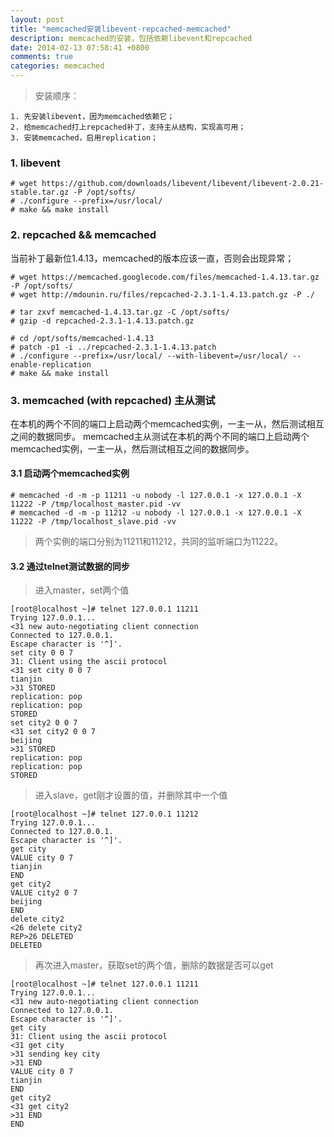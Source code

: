 ```yaml
---
layout: post
title: "memcached安装libevent-repcached-memcached"
description: memcached的安装，包括依赖libevent和repcached
date: 2014-02-13 07:58:41 +0800
comments: true
categories: memcached
---
```


> 安装顺序：

	1. 先安装libevent，因为memcached依赖它；
	2. 给memcached打上repcached补丁，支持主从结构，实现高可用；
	3. 安装memcached，启用replication；

	
### 1. libevent
	
	# wget https://github.com/downloads/libevent/libevent/libevent-2.0.21-stable.tar.gz -P /opt/softs/
	# ./configure --prefix=/usr/local/
	# make && make install


### 2. repcached && memcached

当前补丁最新位1.4.13，memcached的版本应该一直，否则会出现异常；

	# wget https://memcached.googlecode.com/files/memcached-1.4.13.tar.gz -P /opt/softs/
	# wget http://mdounin.ru/files/repcached-2.3.1-1.4.13.patch.gz -P ./

	# tar zxvf memcached-1.4.13.tar.gz -C /opt/softs/
	# gzip -d repcached-2.3.1-1.4.13.patch.gz

	# cd /opt/softs/memcached-1.4.13
	# patch -p1 -i ../repcached-2.3.1-1.4.13.patch
	# ./configure --prefix=/usr/local/ --with-libevent=/usr/local/ --enable-replication
	# make && make install


### 3. memcached (with repcached) 主从测试

在本机的两个不同的端口上启动两个memcached实例，一主一从，然后测试相互之间的数据同步。
memcached主从测试在本机的两个不同的端口上启动两个memcached实例，一主一从，然后测试相互之间的数据同步。

#### 3.1 启动两个memcached实例

	# memcached -d -m -p 11211 -u nobody -l 127.0.0.1 -x 127.0.0.1 -X 11222 -P /tmp/localhost_master.pid -vv
	# memcached -d -m -p 11212 -u nobody -l 127.0.0.1 -x 127.0.0.1 -X 11222 -P /tmp/localhost_slave.pid -vv

> 两个实例的端口分别为11211和11212，共同的监听端口为11222。

#### 3.2 通过telnet测试数据的同步

> 进入master，set两个值

	[root@localhost ~]# telnet 127.0.0.1 11211
	Trying 127.0.0.1...
	<31 new auto-negotiating client connection
	Connected to 127.0.0.1.
	Escape character is '^]'.
	set city 0 0 7
	31: Client using the ascii protocol
	<31 set city 0 0 7
	tianjin
	>31 STORED
	replication: pop
	replication: pop
	STORED
	set city2 0 0 7
	<31 set city2 0 0 7
	beijing
	>31 STORED
	replication: pop
	replication: pop
	STORED	

> 进入slave，get刚才设置的值，并删除其中一个值

	[root@localhost ~]# telnet 127.0.0.1 11212
	Trying 127.0.0.1...
	Connected to 127.0.0.1.
	Escape character is '^]'.
	get city
	VALUE city 0 7
	tianjin
	END
	get city2
	VALUE city2 0 7
	beijing
	END
	delete city2
	<26 delete city2
	REP>26 DELETED
	DELETED

> 再次进入master，获取set的两个值，删除的数据是否可以get

	[root@localhost ~]# telnet 127.0.0.1 11211
	Trying 127.0.0.1...
	<31 new auto-negotiating client connection
	Connected to 127.0.0.1.
	Escape character is '^]'.
	get city
	31: Client using the ascii protocol
	<31 get city
	>31 sending key city
	>31 END
	VALUE city 0 7
	tianjin
	END
	get city2
	<31 get city2
	>31 END
	END


